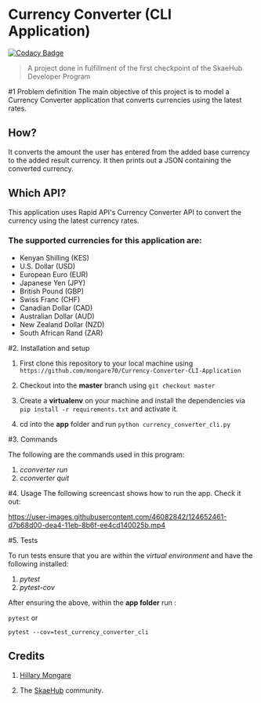 # Currency Converter (CLI Application)

[![Codacy Badge](https://api.codacy.com/project/badge/Grade/7ff729f29a26451bb845929a87966750)](https://app.codacy.com/gh/mongare70/Currency-Converter-CLI-Application-PyInquirer?utm_source=github.com&utm_medium=referral&utm_content=mongare70/Currency-Converter-CLI-Application-PyInquirer&utm_campaign=Badge_Grade_Settings)

>A project done in fulfillment of the first checkpoint of the SkaeHub Developer Program

#1 Problem definition
The main objective of this project is to model a Currency Converter application that converts currencies using the latest rates.

## How?
It converts the amount the user has entered from the added base currency to the added result currency.
It then prints out a JSON containing the converted currency.

## Which API?
This application uses Rapid API's Currency Converter API 
to convert the currency using the latest currency rates.
  
### The supported currencies for this application are:
  * Kenyan Shilling (KES)
  * U.S. Dollar (USD)
  * European Euro (EUR)
  * Japanese Yen (JPY)
  * British Pound (GBP)
  * Swiss Franc (CHF)
  * Canadian Dollar (CAD)
  * Australian Dollar (AUD)
  * New Zealand Dollar (NZD)
  * South African Rand (ZAR)

#2. Installation and setup

1. First clone this repository to your local machine using `https://github.com/mongare70/Currency-Converter-CLI-Application`

2. Checkout into the **master** branch using `git checkout master`

3. Create a **virtualenv** on your machine and install the dependencies via `pip install -r requirements.txt` and activate it.

4. cd into the **app** folder and run `python currency_converter_cli.py`


#3. Commands

The following are the commands used in this program:

1. *cconverter run*
2. *cconverter quit*


#4. Usage
The following screencast shows how to run the app. Check it out:

https://user-images.githubusercontent.com/46082842/124652461-d7b68d00-dea4-11eb-8b6f-ee4cd140025b.mp4



#5. Tests

To run tests ensure that you are within the *virtual environment* and have the following installed:

1. *pytest*
2. *pytest-cov*

After ensuring the above, within the **app folder** run :

`pytest` or

`pytest --cov=test_currency_converter_cli`
  

## Credits

1. [Hillary Mongare](https://github.com/mongare70)

2. The [SkaeHub](https://skaehub.com/) community.

